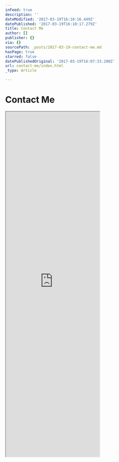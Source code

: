 ```yaml
---
inFeed: true
description: ''
dateModified: '2017-03-19T16:10:16.449Z'
datePublished: '2017-03-19T16:10:17.279Z'
title: Contact Me
author: []
publisher: {}
via: {}
sourcePath: _posts/2017-03-19-contact-me.md
hasPage: true
starred: false
datePublishedOriginal: '2017-03-19T16:07:33.200Z'
url: contact-me/index.html
_type: Article

---
```

# Contact Me

<iframe src="https://the-grid.github.io/ed-userhtml/?g=eJw9j8sKwjAURH-lZN-ksRuVRlGpILgRwUU3pc29JqGmqWm06Nf7dnmG4TCTmaOvLEa9l4LoELp-yhg42VPlnDohlc6yo_O2Z8CQ8fVi0-22e6nTMm7tocwxX3C-b0ahw_w8aZN7Wqxl0aRxcVvCbRyMaVZ-YFeDw0szR1sjAIII_oIkGgwELcgkSUik0SgdBOH8Re9dtfOAXpAn28or0_46_-ArSMhs6yowraKUZuzzavYAGS9K7w" height="1100" style=""></iframe>